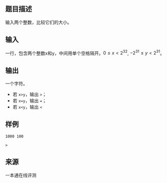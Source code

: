 ## 题目描述

输入两个整数，比较它们的大小。



## 输入

一行，包含两个整数x和y，中间用单个空格隔开。$0≤x<2^{32}$, $-2^{31}≤y<2^{31}$。

## 输出

一个字符。

- 若 `x>y`，输出 `>`；
- 若 `x=y`，输出 `=`；
- 若 `x<y`，输出 `<`

## 样例

```input1
1000 100
```

```output1
>
```


 ## 来源

 一本通在线评测 